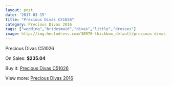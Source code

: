 ```yaml
---
layout: post
date: '2017-03-15'
title: "Precious Divas C51026"
category: Precious Divas 2016
tags: ["wedding","bridesmaid","divas","little","dresses"]
image: http://img.hectodress.com/30970-thickbox_default/precious-divas-c51026.jpg
---
```

Precious Divas C51026

On Sales: **$235.04**
<a href="https://www.hectodress.com/precious-divas-2013/14223-precious-divas-c51026.html"><amp-img layout="responsive" width="600" height="600" src="//img.hectodress.com/30970-thickbox_default/precious-divas-c51026.jpg" alt="Precious Divas C51026 0" /></a>
<a href="https://www.hectodress.com/precious-divas-2013/14223-precious-divas-c51026.html"><amp-img layout="responsive" width="600" height="600" src="//img.hectodress.com/30972-thickbox_default/precious-divas-c51026.jpg" alt="Precious Divas C51026 1" /></a>
<a href="https://www.hectodress.com/precious-divas-2013/14223-precious-divas-c51026.html"><amp-img layout="responsive" width="600" height="600" src="//img.hectodress.com/30971-thickbox_default/precious-divas-c51026.jpg" alt="Precious Divas C51026 2" /></a>

Buy it: [Precious Divas C51026](https://www.hectodress.com/precious-divas-2013/14223-precious-divas-c51026.html "Precious Divas C51026")

View more: [Precious Divas 2016](https://www.hectodress.com/248-precious-divas-2013 "Precious Divas 2016")